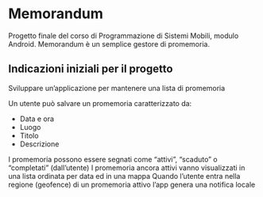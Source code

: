 # Memorandum

Progetto finale del corso di Programmazione di Sistemi Mobili, modulo Android.
Memorandum è un semplice gestore di promemoria.

## Indicazioni iniziali per il progetto

Sviluppare un’applicazione per mantenere una lista di promemoria

Un utente può salvare un promemoria caratterizzato da:
  - Data e ora
  - Luogo
  - Titolo
  - Descrizione

I promemoria possono essere segnati come “attivi”, “scaduto” o “completati” (dall’utente)
I promemoria ancora attivi vanno visualizzati in una lista ordinata per data ed in una mappa
Quando l’utente entra nella regione (geofence) di un promemoria attivo l’app genera una notifica
locale

